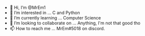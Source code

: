 - 👋 Hi, I’m @MrEm1
- 👀 I’m interested in ... C and Python
- 🌱 I’m currently learning ... Computer Science
- 💞️ I’m looking to collaborate on ... Anything, I'm not that good tho
- 📫 How to reach me ... MrEm#5018 on discord. 

<!---
MrEm1/MrEm1 is a ✨ special ✨ repository because its `README.md` (this file) appears on your GitHub profile.
You can click the Preview link to take a look at your changes.
--->
